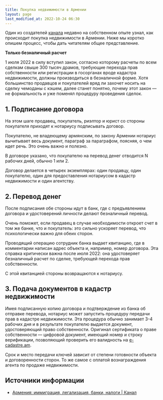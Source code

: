 ```yaml
---
title: Покупка недвижимости в Армении
layout: page
last_modified_at: 2022-10-24 06:30
---
```


Один из создателей [канала](https://t.me/am_banking_and_residency) недавно на собственном опыте узнал, как происходит покупка недвижимости в Армении. Ниже мы коротко опишем процесс, чтобы дать читателям общее представление.

**Только безналичный расчет**

1 июля 2022 в силу вступил закон, согласно которому расчеты по всем сделкам свыше 300 тысяч драмов, требующие перехода
прав собственности или регистрации в госорганах вроде кадастра недвижимости, должны производиться в безналичной форме.
Хотя большинство продавцов и покупателей вряд ли захочет носить на сделку чемоданы с кэшем, далее станет понятно, почему
этот закон — не формальность и уже поменял процедуру проведения сделок.

## 1. Подписание договора

На этом шаге продавец, покупатель, риэлтор и юрист со стороны покупателя приходят к нотариусу подписывать договор.

Покупателю, не владеющему армянским, по закону Армении нотариус вычитывает весь документ, параграф за параграфом,
поясняя, о чем идет речь. Это очень важно и полезно.

В договоре указано, что покупателю на перевод денег отводится N рабочих дней, обычно 1 или 2.

Договор делается в четырех экземплярах: один продавцу, один покупателю, один для предоставления нотариусом в кадастр недвижимости и один агентству.

## 2. Перевод денег

После подписания обе стороны идут в банк, где с предъявлением договора и удостоверений личности делают безналичный перевод.

Очень поможет, если продавец в случае необходимости откроет счет в том же банке, что и покупатель: это сильно ускоряет
перевод, что психологически важно для обеих сторон.

Проводящий операцию сотрудник банка выдает квитанцию, где в комментарии написан адрес объекта и, например, номер договора.
Эта справка критически важна после июля 2022: она удостоверяет безналичный расчет по сделке, требующей перехода прав собственности.

С этой квитанцией стороны возвращаются к нотариусу.

## 3. Подача документов в кадастр недвижимости

Имея подписанную копию договора и подтверждение из банка об отправке перевода, нотариус может запустить процедуру
передачи прав в кадастре недвижимости. Эта процедура обычно занимает 3-4 рабочих дня и в результате покупателю выдается
документ, удостоверяющий право собственности. Оригинал сертификата о праве собственности — цифровой документ,
имеющий номер и строку верификации, позволяющий проверить его валидность на [e-cadastre.am](https://e-cadastre.am).

Срок и место передачи ключей зависит от степени готовности объекта и договоренности сторон. То же самое с оплатой
вознаграждения агента по продаже недвижимости.

## Источники информации

- [Армения: иммиграция, легализация, банки, налоги \| Канал](https://t.me/am_banking_and_residency)
